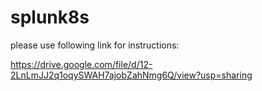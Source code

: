 # splunk8s



please use following link for instructions:


https://drive.google.com/file/d/12-2LnLmJJ2q1oqySWAH7ajobZahNmg6Q/view?usp=sharing
